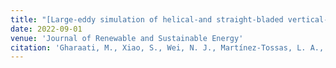 ```yaml
---
title: "[Large-eddy simulation of helical-and straight-bladed vertical-axis wind turbines in boundary layer turbulence](https://pubs.aip.org/aip/jrse/article/14/5/053301/2843977)"
date: 2022-09-01
venue: 'Journal of Renewable and Sustainable Energy'
citation: 'Gharaati, M., Xiao, S., Wei, N. J., Martínez-Tossas, L. A., Dabiri, J. O., & Yang, D. (2022). Large-eddy simulation of helical-and straight-bladed vertical-axis wind turbines in boundary layer turbulence. Journal of Renewable and Sustainable Energy, 14(5).'
---
```

